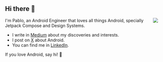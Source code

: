 ## Hi there 👋

<img src="https://github-readme-stats.vercel.app/api?username=sottti&show_icons=true&theme=graywhite" align="right" />

I'm Pablo, an Android Engineer that loves all things Android, specially Jetpack Compose and Design Systems.

- I write in [Medium](https://medium.com/@sotti) about my discoveries and interests.
- I post on [X](https://x.com/Sotttti) about Android.
- You can find me in [LinkedIn](https://www.linkedin.com/in/sotti/).

If you love Android, say hi! 👋
